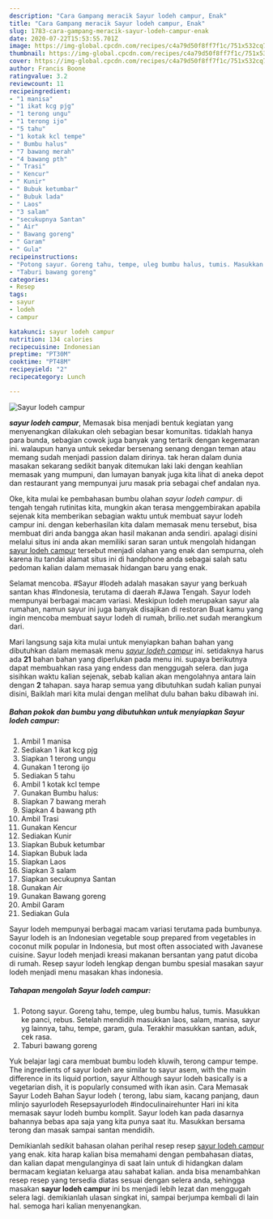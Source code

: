 ```yaml
---
description: "Cara Gampang meracik Sayur lodeh campur, Enak"
title: "Cara Gampang meracik Sayur lodeh campur, Enak"
slug: 1783-cara-gampang-meracik-sayur-lodeh-campur-enak
date: 2020-07-22T15:53:55.701Z
image: https://img-global.cpcdn.com/recipes/c4a79d50f8ff7f1c/751x532cq70/sayur-lodeh-campur-foto-resep-utama.jpg
thumbnail: https://img-global.cpcdn.com/recipes/c4a79d50f8ff7f1c/751x532cq70/sayur-lodeh-campur-foto-resep-utama.jpg
cover: https://img-global.cpcdn.com/recipes/c4a79d50f8ff7f1c/751x532cq70/sayur-lodeh-campur-foto-resep-utama.jpg
author: Francis Boone
ratingvalue: 3.2
reviewcount: 11
recipeingredient:
- "1 manisa"
- "1 ikat kcg pjg"
- "1 terong ungu"
- "1 terong ijo"
- "5 tahu"
- "1 kotak kcl tempe"
- " Bumbu halus"
- "7 bawang merah"
- "4 bawang pth"
- " Trasi"
- " Kencur"
- " Kunir"
- " Bubuk ketumbar"
- " Bubuk lada"
- " Laos"
- "3 salam"
- "secukupnya Santan"
- " Air"
- " Bawang goreng"
- " Garam"
- " Gula"
recipeinstructions:
- "Potong sayur. Goreng tahu, tempe, uleg bumbu halus, tumis. Masukkan ke panci, rebus. Setelah mendidih masukkan laos, salam, manisa, sayur yg lainnya, tahu, tempe, garam, gula. Terakhir masukkan santan, aduk, cek rasa."
- "Taburi bawang goreng"
categories:
- Resep
tags:
- sayur
- lodeh
- campur

katakunci: sayur lodeh campur 
nutrition: 134 calories
recipecuisine: Indonesian
preptime: "PT30M"
cooktime: "PT48M"
recipeyield: "2"
recipecategory: Lunch

---
```



![Sayur lodeh campur](https://img-global.cpcdn.com/recipes/c4a79d50f8ff7f1c/751x532cq70/sayur-lodeh-campur-foto-resep-utama.jpg)

<b><i>sayur lodeh campur</i></b>, Memasak bisa menjadi bentuk kegiatan yang menyenangkan dilakukan oleh sebagian besar komunitas. tidaklah hanya para bunda, sebagian cowok juga banyak yang tertarik dengan kegemaran ini. walaupun hanya untuk sekedar bersenang senang dengan teman atau memang sudah menjadi passion dalam dirinya. tak heran dalam dunia masakan sekarang sedikit banyak ditemukan laki laki dengan keahlian memasak yang mumpuni, dan lumayan banyak juga kita lihat di aneka depot dan restaurant yang mempunyai juru masak pria sebagai chef andalan nya.

Oke, kita mulai ke pembahasan bumbu olahan <i>sayur lodeh campur</i>. di tengah tengah rutinitas kita, mungkin akan terasa menggembirakan apabila sejenak kita memberikan sebagian waktu untuk membuat sayur lodeh campur ini. dengan keberhasilan kita dalam memasak menu tersebut, bisa membuat diri anda bangga akan hasil makanan anda sendiri. apalagi disini melalui situs ini anda akan memiliki saran saran untuk mengolah hidangan <u>sayur lodeh campur</u> tersebut menjadi olahan yang enak dan sempurna, oleh karena itu tandai alamat situs ini di handphone anda sebagai salah satu pedoman kalian dalam memasak hidangan baru yang enak.

Selamat mencoba. #Sayur #lodeh adalah masakan sayur yang berkuah santan khas #Indonesia, terutama di daerah #Jawa Tengah. Sayur lodeh mempunyai berbagai macam variasi. Meskipun lodeh merupakan sayur ala rumahan, namun sayur ini juga banyak disajikan di restoran Buat kamu yang ingin mencoba membuat sayur lodeh di rumah, brilio.net sudah merangkum dari.


Mari langsung saja kita mulai untuk menyiapkan bahan bahan yang dibutuhkan dalam memasak menu <u><i>sayur lodeh campur</i></u> ini. setidaknya harus ada <b>21</b> bahan bahan yang diperlukan pada menu ini. supaya berikutnya dapat membuahkan rasa yang endess dan menggugah selera. dan juga sisihkan waktu kalian sejenak, sebab kalian akan mengolahnya antara lain dengan <b>2</b> tahapan. saya harap semua yang dibutuhkan sudah kalian punyai disini, Baiklah mari kita mulai dengan melihat dulu bahan baku dibawah ini.

<!--inarticleads1-->

##### Bahan pokok dan bumbu yang dibutuhkan untuk menyiapkan Sayur lodeh campur:

1. Ambil 1 manisa
1. Sediakan 1 ikat kcg pjg
1. Siapkan 1 terong ungu
1. Gunakan 1 terong ijo
1. Sediakan 5 tahu
1. Ambil 1 kotak kcl tempe
1. Gunakan  Bumbu halus:
1. Siapkan 7 bawang merah
1. Siapkan 4 bawang pth
1. Ambil  Trasi
1. Gunakan  Kencur
1. Sediakan  Kunir
1. Siapkan  Bubuk ketumbar
1. Siapkan  Bubuk lada
1. Siapkan  Laos
1. Siapkan 3 salam
1. Siapkan secukupnya Santan
1. Gunakan  Air
1. Gunakan  Bawang goreng
1. Ambil  Garam
1. Sediakan  Gula


Sayur lodeh mempunyai berbagai macam variasi terutama pada bumbunya. Sayur lodeh is an Indonesian vegetable soup prepared from vegetables in coconut milk popular in Indonesia, but most often associated with Javanese cuisine. Sayur lodeh menjadi kreasi makanan bersantan yang patut dicoba di rumah. Resep sayur lodeh lengkap dengan bumbu spesial masakan sayur lodeh menjadi menu masakan khas indonesia. 

<!--inarticleads2-->

##### Tahapan mengolah Sayur lodeh campur:

1. Potong sayur. Goreng tahu, tempe, uleg bumbu halus, tumis. Masukkan ke panci, rebus. Setelah mendidih masukkan laos, salam, manisa, sayur yg lainnya, tahu, tempe, garam, gula. Terakhir masukkan santan, aduk, cek rasa.
1. Taburi bawang goreng


Yuk belajar lagi cara membuat bumbu lodeh kluwih, terong campur tempe. The ingredients of sayur lodeh are similar to sayur asem, with the main difference in its liquid portion, sayur Although sayur lodeh basically is a vegetarian dish, it is popularly consumed with ikan asin. Cara Memasak Sayur Lodeh Bahan Sayur lodeh ( terong, labu siam, kacang panjang, daun mlinjo sayurlodeh Resepsayurlodeh #indoculinairehunter Hari ini kita memasak sayur lodeh bumbu komplit. Sayur lodeh kan pada dasarnya bahannya bebas apa saja yang kita punya saat itu. Masukkan bersama terong dan masak sampai santan mendidih. 

Demikianlah sedikit bahasan olahan perihal resep resep <u>sayur lodeh campur</u> yang enak. kita harap kalian bisa memahami dengan pembahasan diatas, dan kalian dapat mengulanginya di saat lain untuk di hidangkan dalam bermacam kegiatan keluarga atau sahabat kalian. anda bisa menambahkan resep resep yang tersedia diatas sesuai dengan selera anda, sehingga masakan <b>sayur lodeh campur</b> ini bs menjadi lebih lezat dan menggugah selera lagi. demikianlah ulasan singkat ini, sampai berjumpa kembali di lain hal. semoga hari kalian menyenangkan.
